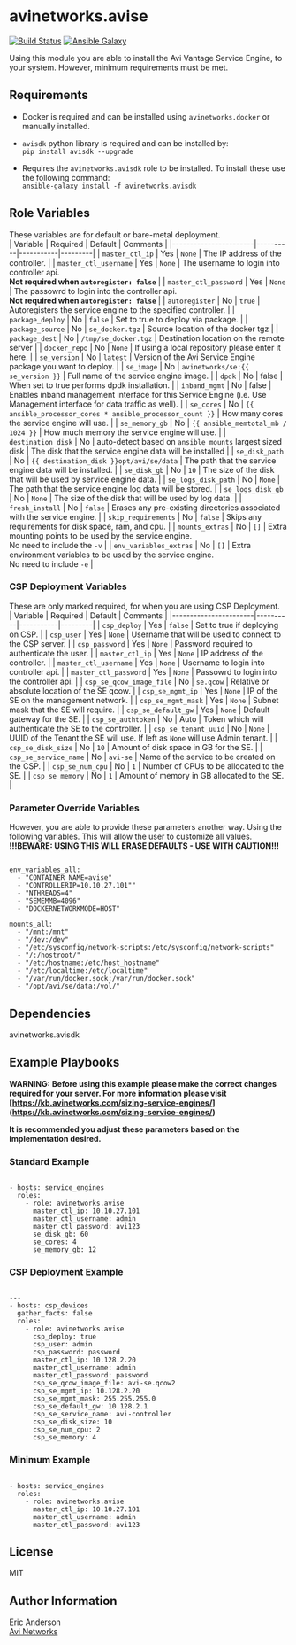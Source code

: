 # avinetworks.avise

[![Build Status](https://travis-ci.org/avinetworks/ansible-role-avise.svg?branch=master)](https://travis-ci.org/avinetworks/ansible-role-avise)
[![Ansible Galaxy](https://img.shields.io/badge/galaxy-avinetworks.avise-blue.svg)](https://galaxy.ansible.com/avinetworks/avise/)

Using this module you are able to install the Avi Vantage Service Engine, to your system. However, minimum requirements must be met.

## Requirements

- Docker is required and can be installed using `avinetworks.docker` or manually installed.  

- `avisdk` python library is required and can be installed by:  
`pip install avisdk --upgrade`  

- Requires the `avinetworks.avisdk` role to be installed. To install these use the following command:  
  `ansible-galaxy install -f avinetworks.avisdk`  

## Role Variables
These variables are for default or bare-metal deployment.   
| Variable | Required | Default | Comments |
|-----------------------|----------|-----------|---------|
| `master_ctl_ip` | Yes | `None` | The IP address of the controller. |
| `master_ctl_username` | Yes | `None` | The username to login into controller api. <br>**Not required when `autoregister: false`** |
| `master_ctl_password` | Yes | `None` | The passowrd to login into the controller api. <br>**Not required when `autoregister: false`** |
| `autoregister` | No | `true` | Autoregisters the service engine to the specified controller. |
| `package_deploy` | No | `false` | Set to true to deploy via package. |
| `package_source` | No | `se_docker.tgz` | Source location of the docker tgz |
| `package_dest` | No | `/tmp/se_docker.tgz` | Destination location on the remote server |
| `docker_repo` | No | `None` | If using a local repository please enter it here. |
| `se_version` | No | `latest` | Version of the Avi Service Engine package you want to deploy. |
| `se_image` | No | `avinetworks/se:{{ se_version }}` | Full name of the service engine image. |
| `dpdk` | No | false | When set to true performs dpdk installation. |
| `inband_mgmt` | No | false | Enables inband management interface for this Service Engine (i.e. Use Management interface for data traffic as well). |
| `se_cores` | No | `{{ ansible_processor_cores * ansible_processor_count }}` | How many cores the service engine will use. |
| `se_memory_gb` | No | `{{ ansible_memtotal_mb / 1024 }}` | How much memory the service engine will use.  |
| `destination_disk` | No | auto-detect based on `ansible_mounts` largest sized disk | The disk that the service engine data will be installed |
| `se_disk_path` | No | `{{ destination_disk }}opt/avi/se/data` | The path that the service engine data will be installed. |
| `se_disk_gb` | No | `10` | The size of the disk that will be used by service engine data. |
| `se_logs_disk_path` | No | `None` | The path that the service engine log data will be stored. |
| `se_logs_disk_gb` | No | `None` | The size of the disk that will be used by log data. |
| `fresh_install` | No | `false` | Erases any pre-existing directories associated with the service engine. |
| `skip_requirements` | No | `false` | Skips any requirements for disk space, ram, and cpu. |
| `mounts_extras` | No | `[]` | Extra mounting points to be used by the service engine. <br>No need to include the `-v` |
| `env_variables_extras` | No | `[]` | Extra environment variables to be used by the service engine. <br>No need to include `-e` |

### CSP Deployment Variables
These are only marked required, for when you are using CSP Deployment.   
| Variable | Required | Default | Comments |
|-----------------------|----------|-----------|---------|
| `csp_deploy` | Yes | `false` | Set to true if deploying on CSP. |
| `csp_user` | Yes | `None` | Username that will be used to connect to the CSP server. |
| `csp_password` | Yes | `None` | Password required to authenticate the user. |
| `master_ctl_ip` | Yes | `None` | IP address of the controller. |
| `master_ctl_username` | Yes | `None` | Username to login into controller api. |
| `master_ctl_password` | Yes | `None` | Passowrd to login into the controller api. |
| `csp_se_qcow_image_file` | No | `se.qcow` | Relative or absolute location of the SE qcow. |
| `csp_se_mgmt_ip` | Yes | `None` | IP of the SE on the management network. |
| `csp_se_mgmt_mask` | Yes | `None` | Subnet mask that the SE will require. |
| `csp_se_default_gw` | Yes | `None` | Default gateway for the SE. |
| `csp_se_authtoken` | No | Auto | Token which will authenticate the SE to the controller. |
| `csp_se_tenant_uuid` | No | `None` | UUID of the Tenant the SE will use. If left as `None` will use Admin tenant. |
| `csp_se_disk_size` | No | `10` | Amount of disk space in GB for the SE. |
| `csp_se_service_name` | No | `avi-se` | Name of the service to be created on the CSP. |
| `csp_se_num_cpu` | No | `1` | Number of CPUs to be allocated to the SE. |
| `csp_se_memory` | No | `1` | Amount of memory in GB allocated to the SE. |


### Parameter Override Variables
However, you are able to provide these parameters another way. Using the following variables. This will allow the user to customize all values.  
**!!!BEWARE: USING THIS WILL ERASE DEFAULTS - USE WITH CAUTION!!!**

```

env_variables_all:
  - "CONTAINER_NAME=avise"
  - "CONTROLLERIP=10.10.27.101""
  - "NTHREADS=4"
  - "SEMEMMB=4096"
  - "DOCKERNETWORKMODE=HOST"

mounts_all:
  - "/mnt:/mnt"
  - "/dev:/dev"
  - "/etc/sysconfig/network-scripts:/etc/sysconfig/network-scripts"
  - "/:/hostroot/"
  - "/etc/hostname:/etc/host_hostname"
  - "/etc/localtime:/etc/localtime"
  - "/var/run/docker.sock:/var/run/docker.sock"
  - "/opt/avi/se/data:/vol/"
```

## Dependencies

avinetworks.avisdk

## Example Playbooks

**WARNING:**
**Before using this example please make the correct changes required for your server. For more information please visit [https://kb.avinetworks.com/sizing-service-engines/] (https://kb.avinetworks.com/sizing-service-engines/)**

**It is recommended you adjust these parameters based on the implementation desired.**
### Standard Example
```

- hosts: service_engines
  roles:
    - role: avinetworks.avise
      master_ctl_ip: 10.10.27.101
      master_ctl_username: admin
      master_ctl_password: avi123
      se_disk_gb: 60
      se_cores: 4
      se_memory_gb: 12
```

### CSP Deployment Example
```

---
- hosts: csp_devices
  gather_facts: false
  roles:
    - role: avinetworks.avise
      csp_deploy: true
      csp_user: admin
      csp_password: password
      master_ctl_ip: 10.128.2.20
      master_ctl_username: admin
      master_ctl_password: password
      csp_se_qcow_image_file: avi-se.qcow2
      csp_se_mgmt_ip: 10.128.2.20
      csp_se_mgmt_mask: 255.255.255.0
      csp_se_default_gw: 10.128.2.1
      csp_se_service_name: avi-controller
      csp_se_disk_size: 10
      csp_se_num_cpu: 2
      csp_se_memory: 4
```

### Minimum Example
```

- hosts: service_engines
  roles:
    - role: avinetworks.avise
      master_ctl_ip: 10.10.27.101
      master_ctl_username: admin
      master_ctl_password: avi123
```

## License

MIT

## Author Information

Eric Anderson  
[Avi Networks](http://avinetworks.com)
